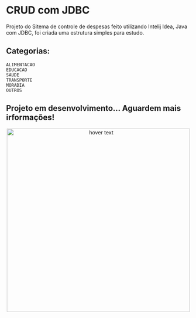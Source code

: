 # CRUD com JDBC <br>
Projeto do Sitema de controle de despesas feito utilizando Intelij Idea, Java com JDBC, foi criada uma estrutura simples para estudo.
<br>
## Categorias:
    ALIMENTACAO
    EDUCACAO
    SAUDE
    TRANSPORTE
    MORADIA
    OUTROS 
    
    
  ## Projeto em desenvolvimento... Aguardem mais irformações! 
   
   <p align="center">
  <img src="https://encrypted-tbn0.gstatic.com/images?q=tbn:ANd9GcQJeFA7gLiVuDTSuo4XD8eqtOIh89zy-e25nS_v5_91hFpe_Gc8bopv2MGcNZxrC4K64g&usqp=CAU" width="500" title="hover text">
</p>
